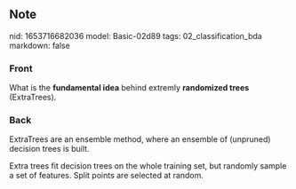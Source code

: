 ## Note
nid: 1653716682036
model: Basic-02d89
tags: 02_classification_bda
markdown: false

### Front
What is the <b>fundamental idea</b> behind extremly <b>randomized
trees</b> (ExtraTrees).

### Back
ExtraTrees are an ensemble method, where an ensemble of (unpruned) decision trees is built.

Extra trees fit decision trees on the whole training set, but randomly sample a set of features. Split points are selected at random.
